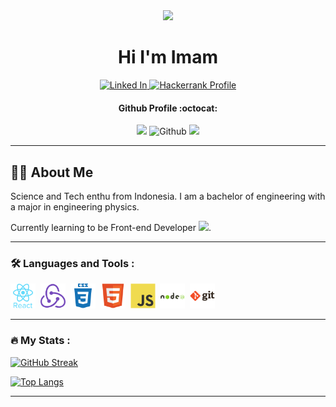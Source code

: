 
<div id="header" align="center">
  <img src="https://media.giphy.com/media/k0ijJhqrUP4T2EvmJ1/giphy.gif" width="200"/>
  <h1>Hi I'm Imam</h1>
</div>
<div align="center">
  <a href="https://www.linkedin.com/in/imam-sobirin34/">
    <img src="https://img.shields.io/badge/LinkedIn-blue?logo=linkedin&logoColor=white&style=for-the-badge" alt="Linked In"/>
  </a>
  <a href="https://www.hackerrank.com/imamsobirin">
    <img src="https://img.shields.io/badge/Hacker Rank-success?logoColor=white&style=for-the-badge" alt="Hackerrank Profile"/>
  </a>
</div>
<div align="center">
  <h4>Github Profile :octocat:</h4>
  <img src="https://img.shields.io/github/followers/imamsobirin?style=social"/>
  <img src="https://komarev.com/ghpvc/?username=imamsobirin&style=flat-square&color=blue" alt="Github"/>
  <img src="https://img.shields.io/github/stars/imamsobirin?style=social">
</div>

---

## :man_technologist: About Me
Science and Tech enthu from Indonesia. I am a bachelor of engineering with a major in engineering physics.

Currently learning to be Front-end Developer <img src="https://media.giphy.com/media/WUlplcMpOCEmTGBtBW/giphy.gif" width="30">.

---
### :hammer_and_wrench: Languages and Tools :
<div>
  <img src="https://github.com/devicons/devicon/blob/master/icons/react/react-original-wordmark.svg" title="React" alt="React" width="40" height="40"/>&nbsp;
  <img src="https://github.com/devicons/devicon/blob/master/icons/redux/redux-original.svg" title="Redux" alt="Redux " width="40" height="40"/>&nbsp;
  <img src="https://github.com/devicons/devicon/blob/master/icons/css3/css3-plain-wordmark.svg"  title="CSS3" alt="CSS" width="40" height="40"/>&nbsp;
  <img src="https://github.com/devicons/devicon/blob/master/icons/html5/html5-original.svg" title="HTML5" alt="HTML" width="40" height="40"/>&nbsp;
  <img src="https://github.com/devicons/devicon/blob/master/icons/javascript/javascript-original.svg" title="JavaScript" alt="JavaScript" width="40" height="40"/>&nbsp;
  <img src="https://github.com/devicons/devicon/blob/master/icons/nodejs/nodejs-original-wordmark.svg" title="NodeJS" alt="NodeJS" width="40" height="40"/>&nbsp;
  <img src="https://github.com/devicons/devicon/blob/master/icons/git/git-original-wordmark.svg" title="Git" **alt="Git" width="40" height="40"/>
</div>

---

### :fire: My Stats :
[![GitHub Streak](http://github-readme-streak-stats.herokuapp.com?user=imamsobirin&theme=highcontrast&date_format=M%20j%5B%2C%20Y%5D)](https://git.io/streak-stats)

[![Top Langs](https://github-readme-stats.vercel.app/api/top-langs/?username=imamsobirin&layout=compact&theme=vision-friendly-dark)](https://github.com/anuraghazra/github-readme-stats)

---




